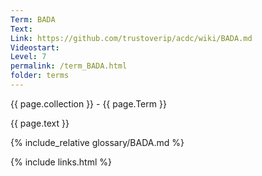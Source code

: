 ```yaml
---
Term: BADA
Text: 
Link: https://github.com/trustoverip/acdc/wiki/BADA.md
Videostart: 
Level: 7
permalink: /term_BADA.html
folder: terms
---
```


{{ page.collection }} - {{ page.Term }}

   {{ page.text }}

{% include_relative glossary/BADA.md %}

 {% include links.html %} 
